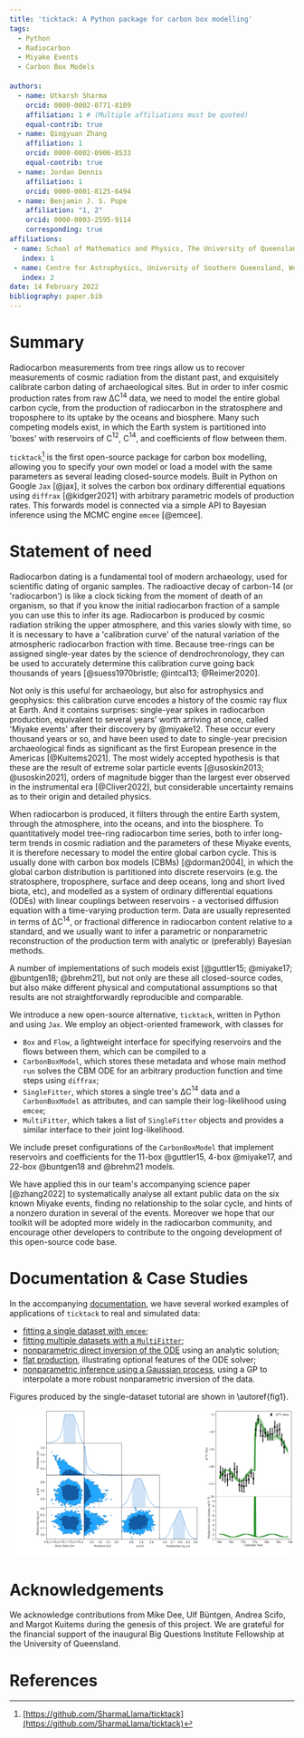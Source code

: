 ```yaml
---
title: 'ticktack: A Python package for carbon box modelling'
tags:
  - Python
  - Radiocarbon
  - Miyake Events
  - Carbon Box Models

authors:
  - name: Utkarsh Sharma
    orcid: 0000-0002-0771-8109
    affiliation: 1 # (Multiple affiliations must be quoted)
    equal-contrib: true
  - name: Qingyuan Zhang
    affiliation: 1
    orcid: 0000-0002-0906-8533
    equal-contrib: true
  - name: Jordan Dennis 
    affiliation: 1
    orcid: 0000-0001-8125-6494
  - name: Benjamin J. S. Pope
    affiliation: "1, 2"
    orcid: 0000-0003-2595-9114
    corresponding: true
affiliations:
 - name: School of Mathematics and Physics, The University of Queensland, St Lucia, QLD 4072, Australia
   index: 1
 - name: Centre for Astrophysics, University of Southern Queensland, West Street, Toowoomba, QLD 4350, Australia
   index: 2
date: 14 February 2022
bibliography: paper.bib
---
```


# Summary

Radiocarbon measurements from tree rings allow us to recover measurements of cosmic radiation from the distant past, and exquisitely calibrate carbon dating of archaeological sites. But in order to infer cosmic production rates from raw ΔC$^{14}$ data, we need to model the entire global carbon cycle, from the production of radiocarbon in the stratosphere and troposphere to its uptake by the oceans and biosphere. Many such competing models exist, in which the Earth system is partitioned into 'boxes' with reservoirs of C$^{12}$, C$^{14}$, and coefficients of flow between them.

`ticktack`[^ticktack] is the first open-source package for carbon box modelling, allowing you to specify your own model or load a model with the same parameters as several leading closed-source models. Built in Python on Google `Jax` [@jax], it solves the carbon box ordinary differential equations using `diffrax` [@kidger2021] with arbitrary parametric models of production rates. This forwards model is connected via a simple API to Bayesian inference using the MCMC engine `emcee` [@emcee].

# Statement of need

<!-- describe Miyake events and relevant citations -->
<!-- intro radiocarbon dating -->
Radiocarbon dating is a fundamental tool of modern archaeology, used for scientific dating of organic samples. The radioactive decay of carbon-14 (or 'radiocarbon') is like a clock ticking from the moment of death of an organism, so that if you know the initial radiocarbon fraction of a sample you can use this to infer its age. Radiocarbon is produced by cosmic radiation striking the upper atmosphere, and this varies slowly with time, so it is necessary to have a 'calibration curve' of the natural variation of the atmospheric radiocarbon fraction with time.
Because tree-rings can be assigned single-year dates by the science of dendrochronology, they can be used to accurately determine this calibration curve going back thousands of years [@suess1970bristle; @intcal13; @Reimer2020]. 

Not only is this useful for archaeology, but also for astrophysics and geophysics: this calibration curve encodes a history of the cosmic ray flux at Earth. And it contains surprises: single-year spikes in radiocarbon production, equivalent to several years' worth arriving at once, called 'Miyake events' after their discovery by @miyake12. These occur every thousand years or so, and have been used to date to single-year precision archaeological finds as significant as the first European presence in the Americas [@Kuitems2021]. The most widely accepted hypothesis is that these are the result of extreme solar particle events [@usoskin2013; @usoskin2021], orders of magnitude bigger than the largest ever observed in the instrumental era [@Cliver2022], but considerable uncertainty remains as to their origin and detailed physics.

<!-- describe how you need to model the carbon cycle -->
When radiocarbon is produced, it filters through the entire Earth system, through the atmosphere, into the oceans, and into the biosphere. To quantitatively model tree-ring radiocarbon time series, both to infer long-term trends in cosmic radiation and the parameters of these Miyake events, it is therefore necessary to model the entire global carbon cycle. This is usually done with carbon box models (CBMs) [@dorman2004], in which the global carbon distribution is partitioned into discrete reservoirs (e.g. the stratosphere, troposphere, surface and deep oceans, long and short lived biota, etc), and modelled as a system of ordinary differential equations (ODEs) with linear couplings between reservoirs - a vectorised diffusion equation with a time-varying production term. Data are usually represented in terms of ΔC$^{14}$, or fractional difference in radiocarbon content relative to a standard, and we usually want to infer a parametric or nonparametric reconstruction of the production term with analytic or (preferably) Bayesian methods.
<!-- alternative carbon box models: not open source -->
A number of implementations of such models exist [@guttler15; @miyake17; @buntgen18; @brehm21], but not only are these all closed-source codes, but also make different physical and computational assumptions so that results are not straightforwardly reproducible and comparable.

<!-- ticktack is open source: briefly explain its use -->
We introduce a new open-source alternative, `ticktack`, written in Python and using `Jax`. We employ an object-oriented framework, with classes for 

- `Box` and `Flow`, a lightweight interface for specifying reservoirs and the flows between them, which can be compiled to a
- `CarbonBoxModel`, which stores these metadata and whose main method `run` solves the CBM ODE for an arbitrary production function and time steps using `diffrax`;
- `SingleFitter`, which stores a single tree's ΔC$^{14}$ data and a `CarbonBoxModel` as attributes, and can sample their log-likelihood using `emcee`;
- `MultiFitter`, which takes a list of `SingleFitter` objects and provides a similar interface to their joint log-likelihood. 

We include preset configurations of the `CarbonBoxModel` that implement reservoirs and coefficients for the 11-box @guttler15, 4-box @miyake17, and 22-box @buntgen18 and @brehm21 models.

<!-- cite Zhang et al 2022 -->
We have applied this in our team's accompanying science paper [@zhang2022] to systematically analyse all extant public data on the six known Miyake events, finding no relationship to the solar cycle, and hints of a nonzero duration in several of the events. Moreover we hope that our toolkit will be adopted more widely in the radiocarbon community, and encourage other developers to contribute to the ongoing development of this open-source code base.

# Documentation & Case Studies

In the accompanying [documentation](https://sharmallama.github.io/ticktack), we have several worked examples of applications of `ticktack` to real and simulated data:

- [fitting a single dataset with `emcee`](https://sharmallama.github.io/ticktack/notebooks/01_Fitting/);
- [fitting multiple datasets with a `MultiFitter`](https://sharmallama.github.io/ticktack/notebooks/02_MultiFitter/);
- [nonparametric direct inversion of the ODE](https://sharmallama.github.io/ticktack/notebooks/03_InverseSolver/) using an analytic solution;
- [flat production](https://sharmallama.github.io/ticktack/notebooks/04_Fitting_Flat/), illustrating optional features of the ODE solver;
- [nonparametric inference using a Gaussian process](https://sharmallama.github.io/ticktack/notebooks/05_Injection_Recovery_ControlPoints/), using a GP to interpolate a more robust nonparametric inversion of the data.

<!-- briefly summarize tutorials:
- single fitter
- multifitter 
- inverse solver
- flat production
- control points
 -->

Figures produced by the single-dataset tutorial are shown in \autoref{fig1}. 

![Left: Cornerplot of posterior samples [@chainconsumer]. Right: Predictive posterior draws for a super-Gaussian spike with sinusoidal 11-year solar cycle, overlaid on the original 774 CE discovery data from @miyake12. \label{fig1}](joss_figure.png)

# Acknowledgements

We acknowledge contributions from Mike Dee, Ulf Büntgen, Andrea Scifo, and Margot Kuitems during the genesis of this project. 
We are grateful for the financial support of the inaugural Big Questions Institute Fellowship at the University of Queensland.

# References

[^ticktack]: [https://github.com/SharmaLlama/ticktack](https://github.com/SharmaLlama/ticktack)
